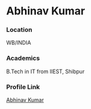 # Abhinav Kumar

### Location

WB/INDIA

### Academics

B.Tech in IT from IIEST, Shibpur

### Profile Link

[Abhinav Kumar](https://github.com/abhinavk454)
